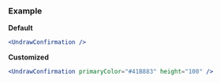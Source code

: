 ### Example

**Default**
```jsx
<UndrawConfirmation />
```

**Customized**
```jsx
<UndrawConfirmation primaryColor="#41B883" height="100" />
```
